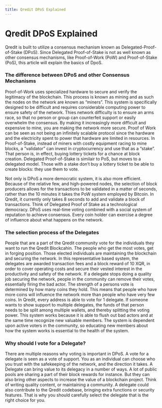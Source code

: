 ```yaml
---
title: Qredit DPoS Explained
---
```

# Qredit DPoS Explained

Qredit is built to utilize a consensus mechanism known as Delegated-Proof-of-Stake (DPoS). Since Delegated Proof-of-Stake is not as well known as other consensus mechanisms, like Proof-of-Work (PoW) and Proof-of-Stake (PoS), this article will explain the basics of DpoS.

### The difference between DPoS and other Consensus Mechanisms
Proof-of-Work uses specialized hardware to secure and verify the legitimacy of the blockchain. This process is known as mining and as such the nodes on the network are known as “miners”. This system is specifically designed to be difficult and requires considerable computing power to ensure safety of the network. Thies network difficulty is to ensure an arms race, so that no person or group can counterfeit support or easily overwhelm the consensus. By making it increasingly more difficult and expensive to mine, you are making the network more secure. Proof of Work can be seen as not being an infinitely scalable protocol since the hardware and the electricity spent to power that hardware are limited in resources.
In Proof-of-Stake, instead of miners with costly equipment racing to mine blocks,  a ”validator” can invest in cryptocurrency and use that as a “stake”. That person is, in effect, buying lottery tickets for a chance at block creation.
Delegated Proof-of-Stake is similair to PoS, but moves to a delegated model. Those with a stake don’t buy a lottery ticket to be able to create blocks: they use them to vote. 

Not only is DPoS a more democratic system, it is also more efficient. Because of the relative few, and high-powered nodes, the selection of block producers allows for the transactions to be validated in a matter of seconds, rather than the 10 minutes it takes the PoW system employed by Bitcoin. In Qredit, it currently only takes 8 seconds to add and validate a block of transactions.
Think of Delegated Proof of Stake as a technological democracy. DPoS uses real-time voting combined with a social system of reputation to achieve consensus. Every coin holder can exercise a degree of influence about what happens on the network.

### The selection process of the Delegates
People that are a part of the Qredit community vote for the individuals they want to run the Qredit Blockcahin. The people who get the most votes, get in forging position. Those elected individuals are maintaining the blockchain and securing the network. In this representative based system, the delegates are awarded transaction fees and a block reward of 10 XQR, in order to cover operating costs and secure their vested interest in the productivity and safety of the network.
If a delegate stops doing a quality job securing the network, people in the community can remove their votes, essentially firing the bad actor.
The strength of a persons vote is determined by how many coins they hold. This means that people who have more coins will influence the network more than people who have very few coins. In Qredit, every address is able to vote for 1 delegate. If someone wants to show support to multiple delegates, the funds of that person needs to be split among multiple wallets, and thereby splitting the voting power.
This system works because it is able to flush out bad actors and at the same time recognize new valuable members. The system is dependent upon active voters in the community, so educating new members about how the system works is essential to the health of the system.

### Why should I vote for a Delegate?
There are multiple reasons why voting is important in DPoS. A vote for a delegate is seen as a vote of support. You as an individual can choose who you trust with the safekeeping of the network, and the direction it takes. A Delegate can bring value to its delegacy in a number of ways. A lot of public pools are sharing a part of their block rewards for instance. But they can also bring other aspects to increase the value of a blockchain project. Think of writing quality content, or maintaining a community. A delegate could also contribute to the Qredit codebase, bringing extra functions or security features. That is why you should carefully select the delegate that is the right choice for you.
